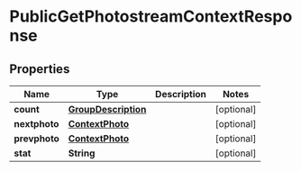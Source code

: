 

# PublicGetPhotostreamContextResponse


## Properties

| Name | Type | Description | Notes |
|------------ | ------------- | ------------- | -------------|
|**count** | [**GroupDescription**](GroupDescription.md) |  |  [optional] |
|**nextphoto** | [**ContextPhoto**](ContextPhoto.md) |  |  [optional] |
|**prevphoto** | [**ContextPhoto**](ContextPhoto.md) |  |  [optional] |
|**stat** | **String** |  |  [optional] |



